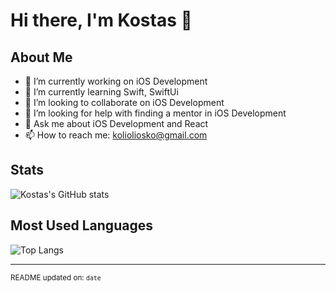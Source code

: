 # Hi there, I'm Kostas 👋

## About Me
- 🔭 I’m currently working on iOS Development
- 🌱 I’m currently learning Swift, SwiftUi
- 👯 I’m looking to collaborate on iOS Development
- 🤔 I’m looking for help with finding a mentor in iOS Development
- 💬 Ask me about iOS Development and React
- 📫 How to reach me: kolioliosko@gmail.com


## Stats
![Kostas's GitHub stats](https://github-readme-stats.vercel.app/api?username=kostas39&show_icons=true&theme=dark)

## Most Used Languages
![Top Langs](https://github-readme-stats.vercel.app/api/top-langs/?username=kostas39&layout=compact&theme=dark)

---

<sub>README updated on: `date`</sub>
